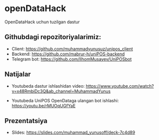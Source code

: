 # openDataHack

OpenDataHack uchun tuzilgan dastur

## Githubdagi repozitoriyalarimiz:

-   Client: https://github.com/muhammadyunusuz/unipos_client
-   Backend: https://github.com/mabrur-h/uniPOS-backend
-   Telegram bot: https://github.com/IlhomMusayev/UniPOSbot

## Natijalar

-   Youtubeda dastur ishlashidan video:
    https://www.youtube.com/watch?v=x48RmbiDc3Q&ab_channel=MuhammadYunus

-   Youtubeda UniPOS OpenDataga ulangan bot ishlashi: https://youtu.be/rMUOqUGfYaE

## Prezentatsiya

-   Slides: https://slides.com/muhammad_yunusoff/deck-7c4d89
